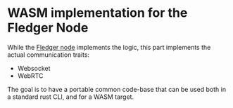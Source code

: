 # WASM implementation for the Fledger Node

While the [Fledger node](../../common) implements the logic, this part implements
the actual communication traits:

- Websocket
- WebRTC

The goal is to have a portable common code-base that can be used both in a
standard rust CLI, and for a WASM target.
